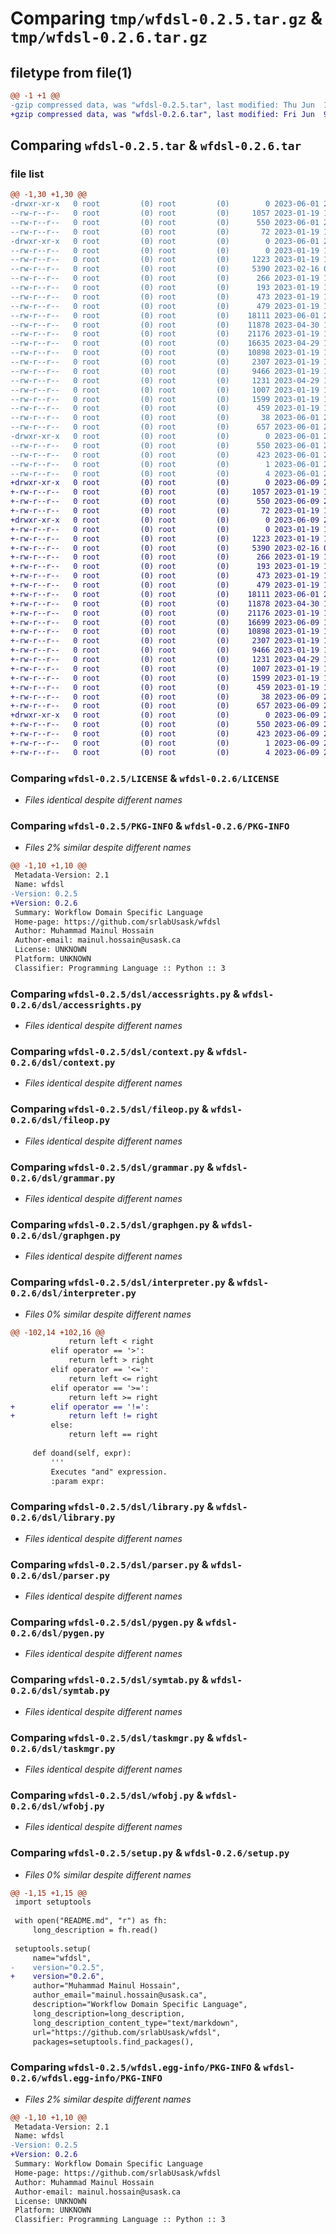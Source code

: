 # Comparing `tmp/wfdsl-0.2.5.tar.gz` & `tmp/wfdsl-0.2.6.tar.gz`

## filetype from file(1)

```diff
@@ -1 +1 @@
-gzip compressed data, was "wfdsl-0.2.5.tar", last modified: Thu Jun  1 23:52:24 2023, max compression
+gzip compressed data, was "wfdsl-0.2.6.tar", last modified: Fri Jun  9 20:11:44 2023, max compression
```

## Comparing `wfdsl-0.2.5.tar` & `wfdsl-0.2.6.tar`

### file list

```diff
@@ -1,30 +1,30 @@
-drwxr-xr-x   0 root         (0) root         (0)        0 2023-06-01 23:52:24.637195 wfdsl-0.2.5/
--rw-r--r--   0 root         (0) root         (0)     1057 2023-01-19 10:37:26.000000 wfdsl-0.2.5/LICENSE
--rw-r--r--   0 root         (0) root         (0)      550 2023-06-01 23:52:24.637195 wfdsl-0.2.5/PKG-INFO
--rw-r--r--   0 root         (0) root         (0)       72 2023-01-19 10:37:26.000000 wfdsl-0.2.5/README.md
-drwxr-xr-x   0 root         (0) root         (0)        0 2023-06-01 23:52:24.637195 wfdsl-0.2.5/dsl/
--rw-r--r--   0 root         (0) root         (0)        0 2023-01-19 10:37:26.000000 wfdsl-0.2.5/dsl/__init__.py
--rw-r--r--   0 root         (0) root         (0)     1223 2023-01-19 10:37:26.000000 wfdsl-0.2.5/dsl/accessrights.py
--rw-r--r--   0 root         (0) root         (0)     5390 2023-02-16 02:21:38.000000 wfdsl-0.2.5/dsl/context.py
--rw-r--r--   0 root         (0) root         (0)      266 2023-01-19 10:37:26.000000 wfdsl-0.2.5/dsl/datatype.py
--rw-r--r--   0 root         (0) root         (0)      193 2023-01-19 10:37:26.000000 wfdsl-0.2.5/dsl/exceptions.py
--rw-r--r--   0 root         (0) root         (0)      473 2023-01-19 10:37:26.000000 wfdsl-0.2.5/dsl/exechelper.py
--rw-r--r--   0 root         (0) root         (0)      479 2023-01-19 10:37:26.000000 wfdsl-0.2.5/dsl/filemgr.py
--rw-r--r--   0 root         (0) root         (0)    18111 2023-06-01 23:48:34.000000 wfdsl-0.2.5/dsl/fileop.py
--rw-r--r--   0 root         (0) root         (0)    11878 2023-04-30 12:21:22.000000 wfdsl-0.2.5/dsl/grammar.py
--rw-r--r--   0 root         (0) root         (0)    21176 2023-01-19 10:37:26.000000 wfdsl-0.2.5/dsl/graphgen.py
--rw-r--r--   0 root         (0) root         (0)    16635 2023-04-29 16:01:45.000000 wfdsl-0.2.5/dsl/interpreter.py
--rw-r--r--   0 root         (0) root         (0)    10898 2023-01-19 10:37:26.000000 wfdsl-0.2.5/dsl/library.py
--rw-r--r--   0 root         (0) root         (0)     2307 2023-01-19 10:37:26.000000 wfdsl-0.2.5/dsl/parser.py
--rw-r--r--   0 root         (0) root         (0)     9466 2023-01-19 10:37:26.000000 wfdsl-0.2.5/dsl/pygen.py
--rw-r--r--   0 root         (0) root         (0)     1231 2023-04-29 16:01:45.000000 wfdsl-0.2.5/dsl/symtab.py
--rw-r--r--   0 root         (0) root         (0)     1007 2023-01-19 10:37:26.000000 wfdsl-0.2.5/dsl/taskmgr.py
--rw-r--r--   0 root         (0) root         (0)     1599 2023-01-19 10:37:26.000000 wfdsl-0.2.5/dsl/wfobj.py
--rw-r--r--   0 root         (0) root         (0)      459 2023-01-19 10:37:26.000000 wfdsl-0.2.5/dsl/wftimer.py
--rw-r--r--   0 root         (0) root         (0)       38 2023-06-01 23:52:24.637195 wfdsl-0.2.5/setup.cfg
--rw-r--r--   0 root         (0) root         (0)      657 2023-06-01 23:52:15.000000 wfdsl-0.2.5/setup.py
-drwxr-xr-x   0 root         (0) root         (0)        0 2023-06-01 23:52:24.637195 wfdsl-0.2.5/wfdsl.egg-info/
--rw-r--r--   0 root         (0) root         (0)      550 2023-06-01 23:52:24.000000 wfdsl-0.2.5/wfdsl.egg-info/PKG-INFO
--rw-r--r--   0 root         (0) root         (0)      423 2023-06-01 23:52:24.000000 wfdsl-0.2.5/wfdsl.egg-info/SOURCES.txt
--rw-r--r--   0 root         (0) root         (0)        1 2023-06-01 23:52:24.000000 wfdsl-0.2.5/wfdsl.egg-info/dependency_links.txt
--rw-r--r--   0 root         (0) root         (0)        4 2023-06-01 23:52:24.000000 wfdsl-0.2.5/wfdsl.egg-info/top_level.txt
+drwxr-xr-x   0 root         (0) root         (0)        0 2023-06-09 20:11:44.591665 wfdsl-0.2.6/
+-rw-r--r--   0 root         (0) root         (0)     1057 2023-01-19 10:37:26.000000 wfdsl-0.2.6/LICENSE
+-rw-r--r--   0 root         (0) root         (0)      550 2023-06-09 20:11:44.591665 wfdsl-0.2.6/PKG-INFO
+-rw-r--r--   0 root         (0) root         (0)       72 2023-01-19 10:37:26.000000 wfdsl-0.2.6/README.md
+drwxr-xr-x   0 root         (0) root         (0)        0 2023-06-09 20:11:44.591665 wfdsl-0.2.6/dsl/
+-rw-r--r--   0 root         (0) root         (0)        0 2023-01-19 10:37:26.000000 wfdsl-0.2.6/dsl/__init__.py
+-rw-r--r--   0 root         (0) root         (0)     1223 2023-01-19 10:37:26.000000 wfdsl-0.2.6/dsl/accessrights.py
+-rw-r--r--   0 root         (0) root         (0)     5390 2023-02-16 02:21:38.000000 wfdsl-0.2.6/dsl/context.py
+-rw-r--r--   0 root         (0) root         (0)      266 2023-01-19 10:37:26.000000 wfdsl-0.2.6/dsl/datatype.py
+-rw-r--r--   0 root         (0) root         (0)      193 2023-01-19 10:37:26.000000 wfdsl-0.2.6/dsl/exceptions.py
+-rw-r--r--   0 root         (0) root         (0)      473 2023-01-19 10:37:26.000000 wfdsl-0.2.6/dsl/exechelper.py
+-rw-r--r--   0 root         (0) root         (0)      479 2023-01-19 10:37:26.000000 wfdsl-0.2.6/dsl/filemgr.py
+-rw-r--r--   0 root         (0) root         (0)    18111 2023-06-01 23:48:34.000000 wfdsl-0.2.6/dsl/fileop.py
+-rw-r--r--   0 root         (0) root         (0)    11878 2023-04-30 12:21:22.000000 wfdsl-0.2.6/dsl/grammar.py
+-rw-r--r--   0 root         (0) root         (0)    21176 2023-01-19 10:37:26.000000 wfdsl-0.2.6/dsl/graphgen.py
+-rw-r--r--   0 root         (0) root         (0)    16699 2023-06-09 19:43:55.000000 wfdsl-0.2.6/dsl/interpreter.py
+-rw-r--r--   0 root         (0) root         (0)    10898 2023-01-19 10:37:26.000000 wfdsl-0.2.6/dsl/library.py
+-rw-r--r--   0 root         (0) root         (0)     2307 2023-01-19 10:37:26.000000 wfdsl-0.2.6/dsl/parser.py
+-rw-r--r--   0 root         (0) root         (0)     9466 2023-01-19 10:37:26.000000 wfdsl-0.2.6/dsl/pygen.py
+-rw-r--r--   0 root         (0) root         (0)     1231 2023-04-29 16:01:45.000000 wfdsl-0.2.6/dsl/symtab.py
+-rw-r--r--   0 root         (0) root         (0)     1007 2023-01-19 10:37:26.000000 wfdsl-0.2.6/dsl/taskmgr.py
+-rw-r--r--   0 root         (0) root         (0)     1599 2023-01-19 10:37:26.000000 wfdsl-0.2.6/dsl/wfobj.py
+-rw-r--r--   0 root         (0) root         (0)      459 2023-01-19 10:37:26.000000 wfdsl-0.2.6/dsl/wftimer.py
+-rw-r--r--   0 root         (0) root         (0)       38 2023-06-09 20:11:44.591665 wfdsl-0.2.6/setup.cfg
+-rw-r--r--   0 root         (0) root         (0)      657 2023-06-09 20:11:40.000000 wfdsl-0.2.6/setup.py
+drwxr-xr-x   0 root         (0) root         (0)        0 2023-06-09 20:11:44.591665 wfdsl-0.2.6/wfdsl.egg-info/
+-rw-r--r--   0 root         (0) root         (0)      550 2023-06-09 20:11:44.000000 wfdsl-0.2.6/wfdsl.egg-info/PKG-INFO
+-rw-r--r--   0 root         (0) root         (0)      423 2023-06-09 20:11:44.000000 wfdsl-0.2.6/wfdsl.egg-info/SOURCES.txt
+-rw-r--r--   0 root         (0) root         (0)        1 2023-06-09 20:11:44.000000 wfdsl-0.2.6/wfdsl.egg-info/dependency_links.txt
+-rw-r--r--   0 root         (0) root         (0)        4 2023-06-09 20:11:44.000000 wfdsl-0.2.6/wfdsl.egg-info/top_level.txt
```

### Comparing `wfdsl-0.2.5/LICENSE` & `wfdsl-0.2.6/LICENSE`

 * *Files identical despite different names*

### Comparing `wfdsl-0.2.5/PKG-INFO` & `wfdsl-0.2.6/PKG-INFO`

 * *Files 2% similar despite different names*

```diff
@@ -1,10 +1,10 @@
 Metadata-Version: 2.1
 Name: wfdsl
-Version: 0.2.5
+Version: 0.2.6
 Summary: Workflow Domain Specific Language
 Home-page: https://github.com/srlabUsask/wfdsl
 Author: Muhammad Mainul Hossain
 Author-email: mainul.hossain@usask.ca
 License: UNKNOWN
 Platform: UNKNOWN
 Classifier: Programming Language :: Python :: 3
```

### Comparing `wfdsl-0.2.5/dsl/accessrights.py` & `wfdsl-0.2.6/dsl/accessrights.py`

 * *Files identical despite different names*

### Comparing `wfdsl-0.2.5/dsl/context.py` & `wfdsl-0.2.6/dsl/context.py`

 * *Files identical despite different names*

### Comparing `wfdsl-0.2.5/dsl/fileop.py` & `wfdsl-0.2.6/dsl/fileop.py`

 * *Files identical despite different names*

### Comparing `wfdsl-0.2.5/dsl/grammar.py` & `wfdsl-0.2.6/dsl/grammar.py`

 * *Files identical despite different names*

### Comparing `wfdsl-0.2.5/dsl/graphgen.py` & `wfdsl-0.2.6/dsl/graphgen.py`

 * *Files identical despite different names*

### Comparing `wfdsl-0.2.5/dsl/interpreter.py` & `wfdsl-0.2.6/dsl/interpreter.py`

 * *Files 0% similar despite different names*

```diff
@@ -102,14 +102,16 @@
             return left < right
         elif operator == '>':
             return left > right
         elif operator == '<=':
             return left <= right
         elif operator == '>=':
             return left >= right
+        elif operator == '!=':
+            return left != right
         else:
             return left == right
     
     def doand(self, expr):
         '''
         Executes "and" expression.
         :param expr:
```

### Comparing `wfdsl-0.2.5/dsl/library.py` & `wfdsl-0.2.6/dsl/library.py`

 * *Files identical despite different names*

### Comparing `wfdsl-0.2.5/dsl/parser.py` & `wfdsl-0.2.6/dsl/parser.py`

 * *Files identical despite different names*

### Comparing `wfdsl-0.2.5/dsl/pygen.py` & `wfdsl-0.2.6/dsl/pygen.py`

 * *Files identical despite different names*

### Comparing `wfdsl-0.2.5/dsl/symtab.py` & `wfdsl-0.2.6/dsl/symtab.py`

 * *Files identical despite different names*

### Comparing `wfdsl-0.2.5/dsl/taskmgr.py` & `wfdsl-0.2.6/dsl/taskmgr.py`

 * *Files identical despite different names*

### Comparing `wfdsl-0.2.5/dsl/wfobj.py` & `wfdsl-0.2.6/dsl/wfobj.py`

 * *Files identical despite different names*

### Comparing `wfdsl-0.2.5/setup.py` & `wfdsl-0.2.6/setup.py`

 * *Files 0% similar despite different names*

```diff
@@ -1,15 +1,15 @@
 import setuptools
 
 with open("README.md", "r") as fh:
     long_description = fh.read()
 
 setuptools.setup(
     name="wfdsl",
-    version="0.2.5",
+    version="0.2.6",
     author="Muhammad Mainul Hossain",
     author_email="mainul.hossain@usask.ca",
     description="Workflow Domain Specific Language",
     long_description=long_description,
     long_description_content_type="text/markdown",
     url="https://github.com/srlabUsask/wfdsl",
     packages=setuptools.find_packages(),
```

### Comparing `wfdsl-0.2.5/wfdsl.egg-info/PKG-INFO` & `wfdsl-0.2.6/wfdsl.egg-info/PKG-INFO`

 * *Files 2% similar despite different names*

```diff
@@ -1,10 +1,10 @@
 Metadata-Version: 2.1
 Name: wfdsl
-Version: 0.2.5
+Version: 0.2.6
 Summary: Workflow Domain Specific Language
 Home-page: https://github.com/srlabUsask/wfdsl
 Author: Muhammad Mainul Hossain
 Author-email: mainul.hossain@usask.ca
 License: UNKNOWN
 Platform: UNKNOWN
 Classifier: Programming Language :: Python :: 3
```

